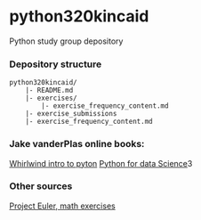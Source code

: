 # python320kincaid
Python study group depository

### Depository structure
    python320kincaid/
        |- README.md
        |- exercises/
            |- exercise_frequency_content.md
        |- exercise_submissions
	    |- exercise_frequency_content.md

### Jake vanderPlas online books: 
[Whirlwind intro to pyton](https://github.com/jakevdp/WhirlwindTourOfPython)
[Python for data Science](https://jakevdp.github.io/PythonDataScienceHandbook/index.html)3

### Other sources 
[Project Euler, math exercises](https://projecteuler.net/archives)
